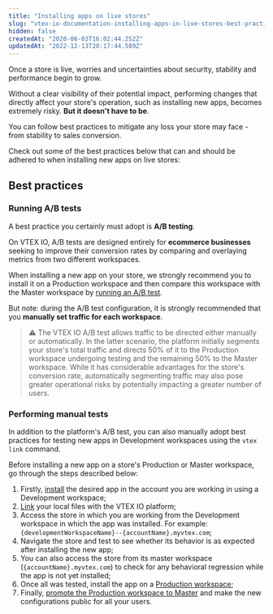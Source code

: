 ```yaml
---
title: "Installing apps on live stores"
slug: "vtex-io-documentation-installing-apps-in-live-stores-best-practices"
hidden: false
createdAt: "2020-06-03T16:02:44.252Z"
updatedAt: "2022-12-13T20:17:44.589Z"
---
```

Once a store is live, worries and uncertainties about security, stability and performance begin to grow.

Without a clear visibility of their potential impact, performing changes that directly affect your store's operation, such as installing new apps, becomes extremely risky. **But it doesn't have to be**.

You can follow best practices to mitigate any loss your store may face - from stability to sales conversion.

Check out some of the best practices below that can and should be adhered to when installing new apps on live stores:

## Best practices

### Running A/B tests

A best practice you certainly must adopt is **A/B testing**.

On VTEX IO, A/B tests are designed entirely for **ecommerce businesses** seeking to improve their conversion rates by comparing and overlaying metrics from two different workspaces.

When installing a new app on your store, we strongly recommend you to install it on a Production workspace and then compare this workspace with the Master workspace by [running an A/B test](https://developers.vtex.com/docs/guides/vtex-io-documentation-running-native-ab-testing).

But note: during the A/B test configuration, it is strongly recommended that you **manually set traffic for each workspace**.

>⚠️ The VTEX IO A/B test allows traffic to be directed either manually or automatically. In the latter scenario, the platform initially segments your store's total traffic and directs 50% of it to the Production workspace undergoing testing and the remaining 50% to the Master workspace. While it has considerable advantages for the store's conversion rate, automatically segmenting traffic may also pose greater operational risks by potentially impacting a greater number of users.

### Performing manual tests

In addition to the platform's A/B test, you can also manually adopt best practices for testing new apps in Development workspaces using the `vtex link` command.

Before installing a new app on a store's Production or Master workspace, go through the steps described below:

1. Firstly, [install](https://developers.vtex.com/docs/guides/vtex-io-documentation-installing-an-app) the desired app in the account you are working in using a Development workspace;
2. [Link](https://developers.vtex.com/docs/guides/vtex-io-documentation-linking-an-app) your local files with the VTEX IO platform;
3. Access the store in which you are working from the Development workspace in which the app was installed. For example: `{developmentWorkspaceName}--{accountName}.myvtex.com`;
4. Navigate the store and test to see whether its behavior is as expected after installing the new app;
5. You can also access the store from its master workspace (`{accountName}.myvtex.com`) to check for any behavioral regression while the app is not yet installed;
6. Once all was tested, install the app on a [Production workspace](https://developers.vtex.com/docs/guides/vtex-io-documentation-creating-a-production-workspace);
7. Finally, [promote the Production workspace to Master](https://developers.vtex.com/docs/guides/vtex-io-documentation-promoting-a-workspace-to-master) and make the new configurations public for all your users.
